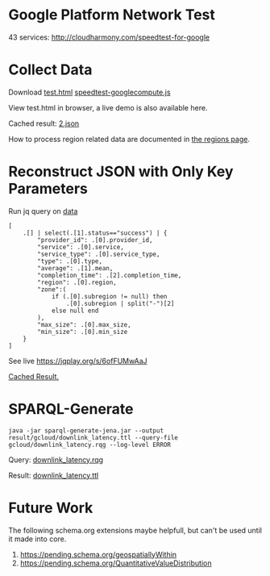 # Google Platform Network Test
43 services: http://cloudharmony.com/speedtest-for-google

# Collect Data
Download [test.html](test.html) [speedtest-googlecompute.js](speedtest-googlecompute.js) 

View test.html in browser, a live demo is also available here.

Cached result: [2.json](data/2.json)

How to process region related data are documented in  [the regions page](../../gcloud/region.md#cloudHarmony-data).

# Reconstruct JSON with Only Key Parameters
Run jq query on [data](#collect-data)
```
[
    .[] | select(.[1].status=="success") | {
        "provider_id": .[0].provider_id,
        "service": .[0].service,
        "service_type": .[0].service_type,
        "type": .[0].type,
        "average": .[1].mean,
        "completion_time": .[2].completion_time,
        "region": .[0].region,
        "zone":(
            if (.[0].subregion != null) then
                .[0].subregion | split("-")[2] 
            else null end
        ),
        "max_size": .[0].max_size,
        "min_size": .[0].min_size
    }
]
```
See live https://jqplay.org/s/6ofFUMwAaJ

[Cached Result.](../../jq/gcloud/downlink_latency.json)

# SPARQL-Generate
```
java -jar sparql-generate-jena.jar --output result/gcloud/downlink_latency.ttl --query-file gcloud/downlink_latency.rqg --log-level ERROR
```
Query: [downlink_latency.rqg](../../sparql-generate/gcloud/downlink_latency.rqg)

Result: [downlink_latency.ttl](../../sparql-generate/result/gcloud/downlink_latency.ttl)

# Future Work
The following schema.org extensions maybe helpfull, but can't be used until it made into core.
1. https://pending.schema.org/geospatiallyWithin
2. https://pending.schema.org/QuantitativeValueDistribution
